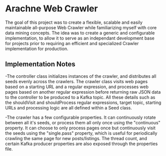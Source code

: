 # Arachne Web Crawler
The goal of this project was to create a flexible, scalable and easily maintainable all-purpose Web Crawler while familiarizing
myself with core data mining concepts. The idea was to create a generic and configurable implementation, to allow it
to serve as an independant development base for projects prior to requiring an efficient and specialized Crawler implementation 
for production.

## Implementation Notes
-The controller class initializes instances of the crawler, and distributes all seeds evenly across the crawlers. The crawler class visits web pages based on a starting URL and a regular expression, and processes web pages based on another regular expression before returning raw JSON data to the controller to be produced to a Kafka topic. All these details such as the shouldVisit and shouldProcess regular expressions, target topic, starting URLs and processing logic are all defined within a Seed class.

-The crawler has a few configurable properties. It can continuously rotate between all it's seeds, or process them all only once using the "continuous" property. It can choose to only process pages once but continuously visit the seeds using the "single.pass" property, which is useful for periodically crawling the same page for new posts/listings. The thread count, and certain Kafka producer properties are also exposed through the properties file.

